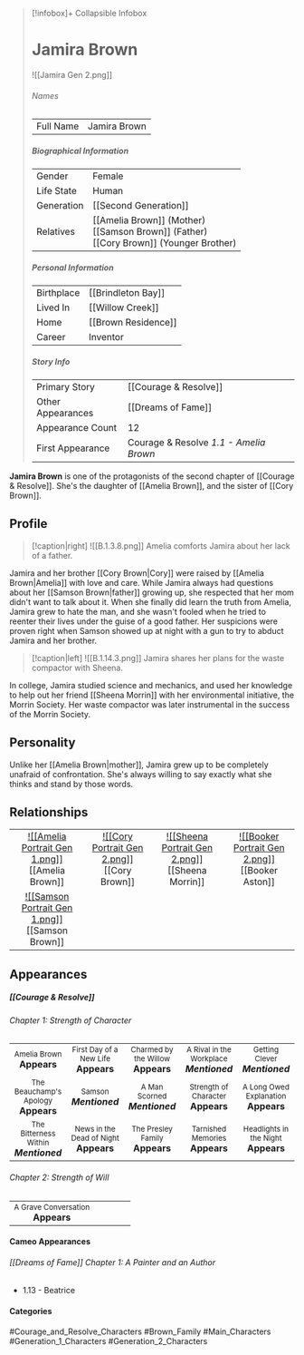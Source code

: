 > [!infobox]+ Collapsible Infobox
> # Jamira Brown
> ![[Jamira Gen 2.png]] 
> ###### Names 
> |  |  | 
> | ---- | ---- | 
> | Full Name | Jamira Brown | 
>
> ##### Biographical Information
> |  |  | 
> | ---- | ---- | 
> | Gender | Female | 
> | Life State | Human |
> | Generation | [[Second Generation]] |
> | Relatives | [[Amelia Brown]] (Mother)<br>[[Samson Brown]] (Father)<br>[[Cory Brown]] (Younger Brother)|
> 
> ##### Personal Information
> |  |  | 
> | ---- | ---- | 
> | Birthplace | [[Brindleton Bay]] | 
> | Lived In | [[Willow Creek]] | 
> | Home | [[Brown Residence]] | 
> | Career | Inventor | 
> 
> ##### Story Info
> |  |  | 
> | ---- | ---- | 
> | Primary Story | [[Courage & Resolve]] | 
> | Other Appearances | [[Dreams of Fame]] | 
> | Appearance Count | 12 | 
> | First Appearance | Courage & Resolve *1.1 - Amelia Brown*

**Jamira Brown** is one of the protagonists of the second chapter of [[Courage & Resolve]]. She's the daughter of [[Amelia Brown]], and the sister of [[Cory Brown]].

## Profile
> [!caption|right]
> ![[B.1.3.8.png]] 
> Amelia comforts Jamira about her lack of a father.

Jamira and her brother [[Cory Brown|Cory]] were raised by [[Amelia Brown|Amelia]] with love and care. While Jamira always had questions about her [[Samson Brown|father]] growing up, she respected that her mom didn't want to talk about it. When she finally did learn the truth from Amelia, Jamira grew to hate the man, and she wasn't fooled when he tried to reenter their lives under the guise of a good father. Her suspicions were proven right when Samson showed up at night with a gun to try to abduct Jamira and her brother.

> [!caption|left]
> ![[B.1.14.3.png]] 
> Jamira shares her plans for the waste compactor with Sheena.

In college, Jamira studied science and mechanics, and used her knowledge to help out her friend [[Sheena Morrin]] with her environmental initiative, the Morrin Society. Her waste compactor was later instrumental in the success of the Morrin Society.

## Personality
Unlike her [[Amelia Brown|mother]], Jamira grew up to be completely unafraid of confrontation. She's always willing to say exactly what she thinks and stand by those words.

## Relationships
| | | | | 
| ------------------------------------------------------------- | -------------------------------------------- | ------------------------------------------ | --------------------------------------------- |
| <center>[![[Amelia Portrait Gen 1.png]]](<Amelia Brown>)<br>[[Amelia Brown]]| <center>[![[Cory Portrait Gen 2.png]]](<Cory Brown>)<br>[[Cory Brown]]| <center>[![[Sheena Portrait Gen 2.png]]](<Sheena Morrin>)<br>[[Sheena Morrin]]| <center>[![[Booker Portrait Gen 2.png]]](<Booker Aston>)<br>[[Booker Aston]]|
| <center>[![[Samson Portrait Gen 1.png]]](<Samson Brown>)<br>[[Samson Brown]]|

## Appearances
##### [[Courage & Resolve]]
###### Chapter 1: Strength of Character

| | | | | |
| ------------------------------------------------------------- | -------------------------------------------- | ------------------------------------------ | --------------------------------------------- | ----------------------------------- |
| <center><font size=2>Amelia Brown<br><font size=3>**Appears** |<center><font size=2>First Day of a New Life<br><font size=3>**Appears** | <center><font size=2>Charmed by the Willow<br><font size=3>**Appears** | <center><font size=2>A Rival in the Workplace<br><font size=3>***Mentioned*** | <center><font size=2>Getting Clever<br><font size=3>***Mentioned***
|<center><font size=2>The Beauchamp's Apology<br><font size=3>**Appears**| <center><font size=2>Samson<br><font size=3>***Mentioned*** | <center><font size=2>A Man Scorned<br><font size=3>***Mentioned*** | <center><font size=2>Strength of Character<br><font size=3>**Appears**  |<center><font size=2>A Long Owed Explanation<br><font size=3>**Appears**  |
|<center><font size=2>The Bitterness Within<br><font size=3>***Mentioned***  | <center><font size=2>News in the Dead of Night<br><font size=3>**Appears** | <center><font size=2>The Presley Family<br><font size=3>**Appears**  | <center><font size=2>Tarnished Memories<br><font size=3>**Appears**  | <center><font size=2>Headlights in the Night<br><font size=3>**Appears** |
###### Chapter 2: Strength of Will
|                                                                       |     |     |     |     |
| --------------------------------------------------------------------- | --- | --- | --- | --- |
| <center><font size=2>A Grave Conversation<br><font size=3>**Appears** |     |     |     |     |

#### Cameo Appearances
###### [[Dreams of Fame]] Chapter 1: A Painter and an Author
- 1.13 - Beatrice

#### Categories
#Courage_and_Resolve_Characters #Brown_Family #Main_Characters #Generation_1_Characters #Generation_2_Characters